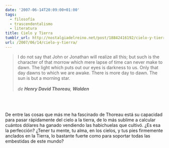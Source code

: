 ```yaml
---
date: '2007-06-14T20:09:00+01:00'
tags:
  - filosofía
  - trascendentalismo
  - literatura
title: Cielo y Tierra
tumblr_url: http://nostalgiadelreino.net/post/18842416192/cielo-y-tierra
url: /2007/06/14/cielo-y-tierra/
---
```


<blockquote>I do not say that John or Jonathan will realize all this; but such is the character of that morrow which mere lapse of time can never make to dawn. The light which puts out our eyes is darkness to us. Only that day dawns to which we are awake. There is more day to dawn. The sun is but a morning star.<br/><br/><em>de <strong>Henry David Thoreau</strong>, <strong>Walden</strong></em><br/></blockquote><br/><br/><br/>De entre las cosas que más me ha fascinado de Thoreau está su capacidad para pasar rápidamente del cielo a la tierra, de lo más sublime a calcular cuántos dólares ha ganado vendiendo las habichuelas que cultivó. ¿Es esa la perfección? ¿Tener tu mente, tu alma, en los cielos, y tus pies firmemente anclados en la Tierra, lo bastante fuerte como para soportar todas las embestidas de este mundo?<div class="blogger-post-footer"><img width="1" height="1" src="https://blogger.googleusercontent.com/tracker/1180118427259117074-3516893902875492970?l=nostalgiadelreino.blogspot.com" alt=""/></div>